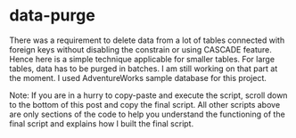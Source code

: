 # data-purge
There was a requirement to delete data from a lot of tables connected with foreign keys without disabling the constrain or using CASCADE feature. Hence here is a simple technique applicable for smaller tables. For large tables, data has to be purged in batches. I am still working on that part at the moment. I used AdventureWorks sample database for this project.

Note: If you are in a hurry to copy-paste and execute the script, scroll down to the bottom of this post and copy the final script. All other scripts above are only sections of the code to help you understand the functioning of the final script and explains how I built the final script.
